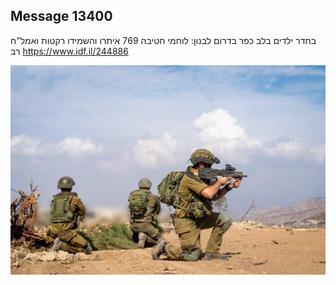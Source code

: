 ## Message 13400

בחדר ילדים בלב כפר בדרום לבנון:
לוחמי חטיבה 769 איתרו והשמידו רקטות ואמל"ח רב
https://www.idf.il/244886

![Photo](13400/13400_photo.jpg)
